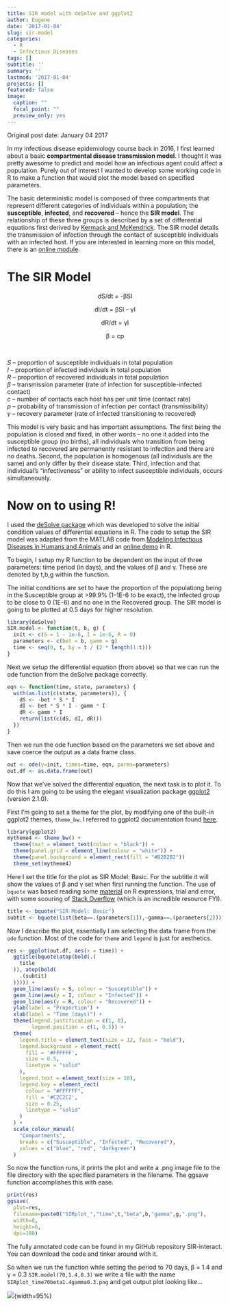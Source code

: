 ```yaml
---
title: SIR model with deSolve and ggplot2
author: Eugene
date: '2017-01-04'
slug: sir-model
categories:
  - R
  - Infectious Diseases
tags: []
subtitle: ''
summary: ''
lastmod: '2017-01-04'
projects: []
featured: false
image:
  caption: ""
  focal_point: ""
  preview_only: yes
---
```



Original post date: January 04 2017

In my infectious disease epidemiology course back in 2016, I first learned about a basic **compartmental disease transmission model**. I thought it was pretty awesome to predict and model how an infectious agent could affect a population. Purely out of interest I wanted to develop some working code in R to make a function that would plot the model based on specified parameters.  

The basic deterministic model is composed of three compartments that represent different categories of individuals within a population; the **susceptible**, **infected**, and **recovered** – hence the **SIR model**. The relationship of these three groups is described by a set of differential equations first derived by [Kermack and McKendrick](https://dx.doi.org/10.1098%2Frspa.1927.0118). The SIR model details the transmission of infection through the contact of susceptible individuals with an infected host. If you are interested in learning more on this model, there is an [online module](http://www.maa.org/press/periodicals/loci/joma/the-sir-model-for-spread-of-disease-the-differential-equation-model).

# The SIR Model

<center>
dS/dt = -βSI

dI/dt = βSI – γI

dR/dt = γI

β = cp
<br>
</center>
<br>

 *S* – proportion of susceptible individuals in total population  
 *I* – proportion of infected individuals in total population  
 *R* – proportion of recovered individuals in total population  
 *β* – transmission parameter (rate of infection for susceptible-infected contact)  
 *c* – number of contacts each host has per unit time (contact rate)  
 *p* – probability of transmission of infection per contact (transmissibility)  
 *γ* – recovery parameter (rate of infected transitioning to recovered)  

This model is very basic and has important assumptions. The first being the population is closed and fixed, in other words – no one it added into the susceptible group (no births), all individuals who transition from being infected to recovered are permanently resistant to infection and there are no deaths. Second, the population is homogenous (all individuals are the same) and only differ by their disease state. Third, infection and that individual’s “infectiveness” or ability to infect susceptible individuals, occurs simultaneously.

# Now on to using R!

I used the [deSolve package](https://cran.r-project.org/web/packages/deSolve/index.html) which was developed to solve the initial condition values of differential equations in R. The code to setup the SIR model was adapted from the MATLAB code from [Modeling Infectious Diseases in Humans and Animals](http://homepages.warwick.ac.uk/~masfz/ModelingInfectiousDiseases/Chapter2/Program_2.1/index.html) and an [online demo](http://archives.aidanfindlater.com/blog/2010/04/20/the-basic-sir-model-in-r/) in R.

To begin, I setup my R function to be dependent on the input of three parameters: time period (in days), and the values of β and γ. These are denoted by t,b,g within the function.

The initial conditions are set to have the proportion of the populationg being in the Susceptible group at >99.9% (1-1E-6 to be exact), the Infected group to be close to 0 (1E-6) and no one in the Recovered group. The SIR model is going to be plotted at 0.5 days for higher resolution.  


```r
library(deSolve)
SIR.model <- function(t, b, g) {
  init <- c(S = 1 - 1e-6, I = 1e-6, R = 0)
  parameters <- c(bet = b, gamm = g)
  time <- seq(0, t, by = t / (2 * length(1:t)))
}
```


Next we setup the differential equation (from above) so that we can run the ode function from the deSolve package correctly.


```r
eqn <- function(time, state, parameters) {
  with(as.list(c(state, parameters)), {
    dS <- -bet * S * I
    dI <- bet * S * I - gamm * I
    dR <- gamm * I
    return(list(c(dS, dI, dR)))
  })
}
```

Then we run the ode function based on the parameters we set above and save coerce the output as a data frame class.


```r
out <- ode(y=init, times=time, eqn, parms=parameters)
out.df <- as.data.frame(out)
```

Now that we’ve solved the differential equation, the next task is to plot it. To do this I am going to be using the elegant visualization package [ggplot2](http://ggplot2.org/) (version 2.1.0).

First I’m going to set a theme for the plot, by modifying one of the built-in ggplot2 themes, `theme_bw`. I referred to ggplot2 documentation found [here](http://docs.ggplot2.org/current/theme.html#).


```r
library(ggplot2)
mytheme4 <- theme_bw() +
  theme(text = element_text(colour = "black")) +
  theme(panel.grid = element_line(colour = "white")) +
  theme(panel.background = element_rect(fill = "#B2B2B2"))
  theme_set(mytheme4)
```

Here I set the title for the plot as SIR Model: Basic. For the subtitle it will show the values of β and γ set when first running the function. The use of `bquote` was based reading some [material](http://adv-r.had.co.nz/Expressions.html) on R expressions, trial and error, with some scouring of [Stack Overflow](http://stackoverflow.com/questions/tagged/r) (which is an incredible resource FYI).


```r
title <- bquote("SIR Model: Basic")
subtit <- bquote(list(beta==.(parameters[1]),~gamma==.(parameters[2])))
```

Now I describe the plot, essentially I am selecting the data frame from the `ode` function. Most of the code for `theme` and `legend` is just for aesthetics.


```r
res <- ggplot(out.df, aes(x = time)) +
  ggtitle(bquote(atop(bold(.(
    title
  )), atop(bold(
    .(subtit)
  ))))) +
  geom_line(aes(y = S, colour = "Susceptible")) +
  geom_line(aes(y = I, colour = "Infected")) +
  geom_line(aes(y = R, colour = "Recovered")) +
  ylab(label = "Proportion") +
  xlab(label = "Time (days)") +
  theme(legend.justification = c(1, 0),
        legend.position = c(1, 0.5)) +
  theme(
    legend.title = element_text(size = 12, face = "bold"),
    legend.background = element_rect(
      fill = '#FFFFFF',
      size = 0.5,
      linetype = "solid"
    ),
    legend.text = element_text(size = 10),
    legend.key = element_rect(
      colour = "#FFFFFF",
      fill = '#C2C2C2',
      size = 0.25,
      linetype = "solid"
    )
  ) +
  scale_colour_manual(
    "Compartments",
    breaks = c("Susceptible", "Infected", "Recovered"),
    values = c("blue", "red", "darkgreen")
  )
```

So now the function runs, it prints the plot and write a .png image file to the file directory with the specified parameters in the filename. The ggsave function accomplishes this with ease.


```r
print(res)
ggsave(
  plot=res, 
  filename=paste0("SIRplot_","time",t,"beta",b,"gamma",g,".png"), 
  width=8,
  height=6,
  dpi=180)
```

The fully annotated code can be found in my GitHub repository SIR-interact. You can download the code and tinker around with it.

So when we run the function while setting the period to 70 days, β = 1.4 and γ = 0.3 `SIR.model(70,1.4,0.3)` we write a file with the name `SIRplot_time70beta1.4gamma0.3.png` and get output plot looking like…

![](/post/sir-model-with-desolve-and-ggplot2/2017-01-04-sir-model-with-desolve-and-ggplot2_files/sir_plot.png){width=95%}

